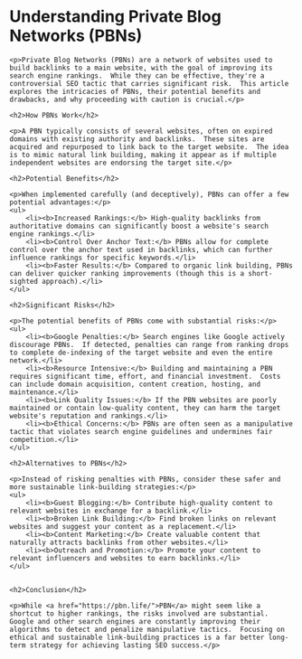 <h1>Understanding Private Blog Networks (PBNs)</h1>

    <p>Private Blog Networks (PBNs) are a network of websites used to build backlinks to a main website, with the goal of improving its search engine rankings.  While they can be effective, they're a controversial SEO tactic that carries significant risk.  This article explores the intricacies of PBNs, their potential benefits and drawbacks, and why proceeding with caution is crucial.</p>

    <h2>How PBNs Work</h2>

    <p>A PBN typically consists of several websites, often on expired domains with existing authority and backlinks.  These sites are acquired and repurposed to link back to the target website.  The idea is to mimic natural link building, making it appear as if multiple independent websites are endorsing the target site.</p>

    <h2>Potential Benefits</h2>

    <p>When implemented carefully (and deceptively), PBNs can offer a few potential advantages:</p>
    <ul>
        <li><b>Increased Rankings:</b> High-quality backlinks from authoritative domains can significantly boost a website's search engine rankings.</li>
        <li><b>Control Over Anchor Text:</b> PBNs allow for complete control over the anchor text used in backlinks, which can further influence rankings for specific keywords.</li>
        <li><b>Faster Results:</b> Compared to organic link building, PBNs can deliver quicker ranking improvements (though this is a short-sighted approach).</li>
    </ul>

    <h2>Significant Risks</h2>

    <p>The potential benefits of PBNs come with substantial risks:</p>
    <ul>
        <li><b>Google Penalties:</b> Search engines like Google actively discourage PBNs.  If detected, penalties can range from ranking drops to complete de-indexing of the target website and even the entire network.</li>
        <li><b>Resource Intensive:</b> Building and maintaining a PBN requires significant time, effort, and financial investment.  Costs can include domain acquisition, content creation, hosting, and maintenance.</li>
        <li><b>Link Quality Issues:</b> If the PBN websites are poorly maintained or contain low-quality content, they can harm the target website's reputation and rankings.</li>
        <li><b>Ethical Concerns:</b> PBNs are often seen as a manipulative tactic that violates search engine guidelines and undermines fair competition.</li>
    </ul>

    <h2>Alternatives to PBNs</h2>

    <p>Instead of risking penalties with PBNs, consider these safer and more sustainable link-building strategies:</p>
    <ul>
        <li><b>Guest Blogging:</b> Contribute high-quality content to relevant websites in exchange for a backlink.</li>
        <li><b>Broken Link Building:</b> Find broken links on relevant websites and suggest your content as a replacement.</li>
        <li><b>Content Marketing:</b> Create valuable content that naturally attracts backlinks from other websites.</li>
        <li><b>Outreach and Promotion:</b> Promote your content to relevant influencers and websites to earn backlinks.</li>
    </ul>


    <h2>Conclusion</h2>

    <p>While <a href="https://pbn.life/">PBN</a> might seem like a shortcut to higher rankings, the risks involved are substantial.  Google and other search engines are constantly improving their algorithms to detect and penalize manipulative tactics.  Focusing on ethical and sustainable link-building practices is a far better long-term strategy for achieving lasting SEO success.</p>
